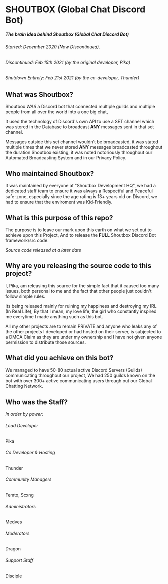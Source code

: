 # SHOUTBOX (Global Chat Discord Bot)
##### *The brain idea behind Shoutbox (Global Chat Discord Bot)*

###### Started: December 2020 (Now Discontinued).
###### Discontinued: Feb 15th 2021 (by the original developer, Pika)
###### Shutdown Entirely: Feb 21st 2021 (by the co-developer, Thunder)

## What was Shoutbox?
Shoutbox *WAS* a Discord bot that connected multiple guilds and multiple people from all over the world into a one big chat,

It used the technology of Discord's own API to use a SET channel which was stored in the Database to broadcast **ANY** messages sent in that set channel.

Messages outside this set channel wouldn't be broadcasted, it was stated multiple times that we never stored **ANY** messages broadcasted throughout the duration Shoutbox existing, it was noted notoriously throughout our Automated Broadcasting System and in our Privacy Policy.


## Who maintained Shoutbox?
It was maintained by everyone at "Shoutbox Development HQ", we had a dedicated staff team to ensure it was always a Respectful and Peaceful safe-zone, especially since the age rating is 13+ years old on Discord, we had to ensure that the enviroment was Kid-Friendly.

## What is this purpose of this repo?
The purpose is to leave our mark upon this earth on what we set out to achieve upon this Project,
And to release the **FULL** Shoutbox Discord Bot framework/src code.

*Source code released at a later date*

## Why are you releasing the source code to this project?
I, Pika, am releasing this source for the simple fact that it caused too many issues, both personal to me and the fact that other people just couldn't follow simple rules.

Its being released mainly for ruining my happiness and destroying my IRL (In Real Life),
By that I mean, my love life, the girl who constantly inspired me everytime I made anything such as this bot.

All my other projects are to remain PRIVATE and anyone who leaks any of the other projects I developed or had hosted on their server, is subjected to a DMCA Claim as they are under my ownership and I have not given anyone permission to distribute those sources.


## What did you achieve on this bot?
We managed to have 50-80 actual active Discord Servers (Guilds) communicating throughout our project,
We had 250 guilds known on the bot with over 300+ active communicating users through out our Global Chatting Network.

## Who was the Staff?
*In order by power:*

###### *Lead Developer*
Pika
###### *Co Developer & Hosting*
Thunder
###### *Community Managers*
Femto, Scxng
###### *Administrators*
Medves
###### *Moderators*
Dragon
###### *Support Staff*
Disciple
